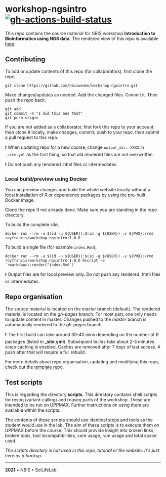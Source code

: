 # workshop-ngsintro [![gh-actions-build-status](https://github.com/nbisweden/workshop-ngsintro/workflows/build/badge.svg)](https://github.com/nbisweden/workshop-ngsintro/actions?workflow=build)

This repo contains the course material for NBIS workshop **Introduction to Bioinformatics using NGS data**. The rendered view of this repo is available [here](https://nbisweden.github.io/workshop-ngsintro/).

## Contributing

To add or update contents of this repo (for collaborators), first clone the repo.

```
git clone https://github.com/nbisweden/workshop-ngsintro.git
```

Make changes/updates as needed. Add the changed files. Commit it. Then push the repo back.

```
git add .
git commit -m "I did this and that"
git push origin
```

If you are not added as a collaborator, first fork this repo to your account, then clone it locally, make changes, commit, push to your repo, then submit a pull request to this repo.

:exclamation: When updating repo for a new course, change `output_dir: XXXX` in `_site.yml` as the first thing, so that old rendered files are not overwritten.

:exclamation: Do not push any rendered .html files or intermediates.

### Local build/preview using Docker

You can preview changes and build the whole website locally without a local installation of R or dependency packages by using the pre-built Docker image.

Clone the repo if not already done. Make sure you are standing in the repo directory.

To build the complete site,

```
docker run --rm -u $(id -u ${USER}):$(id -g ${USER}) -v ${PWD}:/rmd royfrancis/workshop-ngsintro:1.0.0
```

To build a single file (for example `index.Rmd`),

```
docker run --rm -u $(id -u ${USER}):$(id -g ${USER}) -v ${PWD}:/rmd royfrancis/workshop-ngsintro:1.0.0 Rscript -e 'rmarkdown::render("index.Rmd")'
```

:exclamation: Output files are for local preview only. Do not push any rendered .html files or intermediates.

## Repo organisation

The source material is located on the *master* branch (default). The rendered material is located on the *gh-pages* branch. For most part, one only needs to update content in master. Changes pushed to the *master* branch is automatically rendered to the *gh-pages* branch.

:exclamation: The first build can take around 30-40 mins depending on the number of R packages (listed in **_site.yml**). Subsequent builds take about 2-3 minutes since caching is enabled. Caches are removed after 7 days of last access. A push after that will require a full rebuild.

For more details about repo organisation, updating and modifying this repo, check out the [template repo](https://github.com/royfrancis/workshop-template-rmd-ga).

## Test scripts

This is regarding the directory **scripts**. This directory contains shell scripts for reseq (variant-calling) and rnaseq parts of the workshop. These are intended to be run on UPPMAX. Further instructions on using them are available within the scripts.

The contents of these scripts should use identical steps and tools as the student would use in the lab. The aim of these scripts is to execute them on UPPMAX before the course. This should provide insight into broken links, broken tools, tool incompatibilities, core usage, ram usage and total space used.

*The scripts directory is not used in this repo, tutorial or the website. It's just here as a backup.*

---

**2021** • NBIS • SciLifeLab
